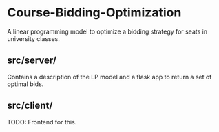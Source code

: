 # Course-Bidding-Optimization
A linear programming model to optimize a bidding strategy for seats in university classes.

## src/server/
Contains a description of the LP model and a flask app to return a set of optimal bids.

## src/client/
TODO: Frontend for this.

